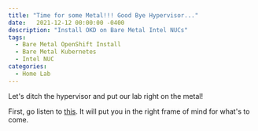 ```yaml
---
title: "Time for some Metal!!! Good Bye Hypervisor..."
date:   2021-12-12 00:00:00 -0400
description: "Install OKD on Bare Metal Intel NUCs"
tags:
  - Bare Metal OpenShift Install
  - Bare Metal Kubernetes
  - Intel NUC
categories:
  - Home Lab
---
```

Let's ditch the hypervisor and put our lab right on the metal!

First, go listen to [this](https://www.youtube.com/watch?v=tMDFv5m18Pw).  It will put you in the right frame of mind for what's to come.
